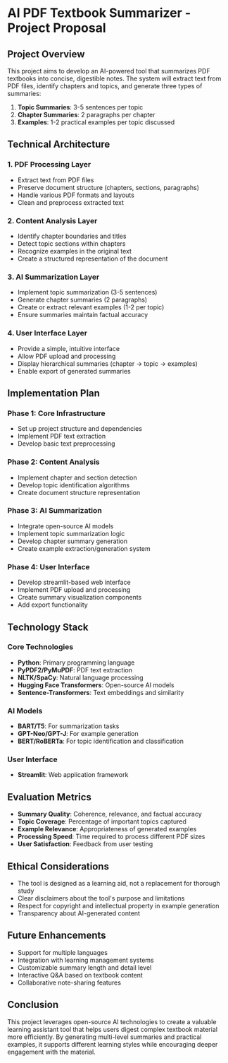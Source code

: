 # AI PDF Textbook Summarizer - Project Proposal

## Project Overview

This project aims to develop an AI-powered tool that summarizes PDF textbooks into concise, digestible notes. The system will extract text from PDF files, identify chapters and topics, and generate three types of summaries:

1. **Topic Summaries**: 3-5 sentences per topic
2. **Chapter Summaries**: 2 paragraphs per chapter
3. **Examples**: 1-2 practical examples per topic discussed

## Technical Architecture

### 1. PDF Processing Layer
- Extract text from PDF files
- Preserve document structure (chapters, sections, paragraphs)
- Handle various PDF formats and layouts
- Clean and preprocess extracted text

### 2. Content Analysis Layer
- Identify chapter boundaries and titles
- Detect topic sections within chapters
- Recognize examples in the original text
- Create a structured representation of the document

### 3. AI Summarization Layer
- Implement topic summarization (3-5 sentences)
- Generate chapter summaries (2 paragraphs)
- Create or extract relevant examples (1-2 per topic)
- Ensure summaries maintain factual accuracy

### 4. User Interface Layer
- Provide a simple, intuitive interface
- Allow PDF upload and processing
- Display hierarchical summaries (chapter → topic → examples)
- Enable export of generated summaries

## Implementation Plan

### Phase 1: Core Infrastructure
- Set up project structure and dependencies
- Implement PDF text extraction
- Develop basic text preprocessing

### Phase 2: Content Analysis
- Implement chapter and section detection
- Develop topic identification algorithms
- Create document structure representation

### Phase 3: AI Summarization
- Integrate open-source AI models
- Implement topic summarization logic
- Develop chapter summary generation
- Create example extraction/generation system

### Phase 4: User Interface
- Develop streamlit-based web interface
- Implement PDF upload and processing
- Create summary visualization components
- Add export functionality

## Technology Stack

### Core Technologies
- **Python**: Primary programming language
- **PyPDF2/PyMuPDF**: PDF text extraction
- **NLTK/SpaCy**: Natural language processing
- **Hugging Face Transformers**: Open-source AI models
- **Sentence-Transformers**: Text embeddings and similarity

### AI Models
- **BART/T5**: For summarization tasks
- **GPT-Neo/GPT-J**: For example generation
- **BERT/RoBERTa**: For topic identification and classification

### User Interface
- **Streamlit**: Web application framework

## Evaluation Metrics

- **Summary Quality**: Coherence, relevance, and factual accuracy
- **Topic Coverage**: Percentage of important topics captured
- **Example Relevance**: Appropriateness of generated examples
- **Processing Speed**: Time required to process different PDF sizes
- **User Satisfaction**: Feedback from user testing

## Ethical Considerations

- The tool is designed as a learning aid, not a replacement for thorough study
- Clear disclaimers about the tool's purpose and limitations
- Respect for copyright and intellectual property in example generation
- Transparency about AI-generated content

## Future Enhancements

- Support for multiple languages
- Integration with learning management systems
- Customizable summary length and detail level
- Interactive Q&A based on textbook content
- Collaborative note-sharing features

## Conclusion

This project leverages open-source AI technologies to create a valuable learning assistant tool that helps users digest complex textbook material more efficiently. By generating multi-level summaries and practical examples, it supports different learning styles while encouraging deeper engagement with the material.